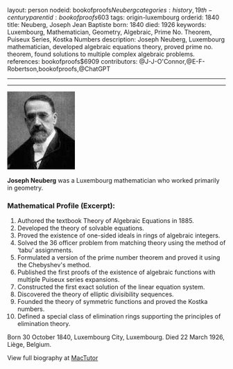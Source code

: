 layout: person
nodeid: bookofproofs$Neuberg
categories: history,19th-century
parentid: bookofproofs$603
tags: origin-luxembourg
orderid: 1840
title: Neuberg, Joseph Jean Baptiste
born: 1840
died: 1926
keywords: Luxembourg, Mathematician, Geometry, Algebraic, Prime No. Theorem, Puiseux Series, Kostka Numbers
description: Joseph Neuberg, Luxembourg mathematician, developed algebraic equations theory, proved prime no. theorem, found solutions to multiple complex algebraic problems.
references: bookofproofs$6909
contributors: @J-J-O'Connor,@E-F-Robertson,bookofproofs,@ChatGPT

---



---

![Neuberg.jpg](https://github.com/bookofproofs/bookofproofs.github.io/blob/main/_sources/_assets/images/portraits/Neuberg.jpg?raw=true)

**Joseph  Neuberg**  was a Luxembourg mathematician who worked primarily in geometry.

### Mathematical Profile (Excerpt):
1. Authored the textbook Theory of Algebraic Equations in 1885.
2. Developed the theory of solvable equations.
3. Proved the existence of one-sided ideals in rings of algebraic integers.
4. Solved the 36 officer problem from matching theory using the method of ‘tabu’ assignments.
5. Formulated a version of the prime number theorem and proved it using the Chebyshev's method.
6. Published the first proofs of the existence of algebraic functions with multiple Puiseux series expansions.
7. Constructed the first exact solution of the linear equation system.
8. Discovered the theory of elliptic divisibility sequences.
9. Founded the theory of symmetric functions and proved the Kostka numbers.
10. Defined a special class of elimination rings supporting the principles of elimination theory.

Born 30 October 1840, Luxembourg City, Luxembourg. Died 22 March 1926, Liège, Belgium.

View full biography at [MacTutor](https://mathshistory.st-andrews.ac.uk/Biographies/Neuberg/)
